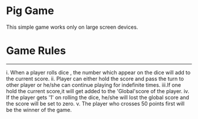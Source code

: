 # Pig Game

This simple game works only on large screen devices.

# Game Rules
-------------------------------------------------------------------------------- 

i.  When a player rolls dice , the number which appear on the dice will add to the current score.
ii. Player can either hold the score and pass the turn to other player or he/she can continue playing for indefinite times.
iii.If one hold the current score,it will get added to the 'Global'score of the player.
iv. If the player gets '1' on rolling the dice, he/she will lost the global score and the score will be set to zero.
v.  The player who crosses 50 points first will be the winner of the game.


